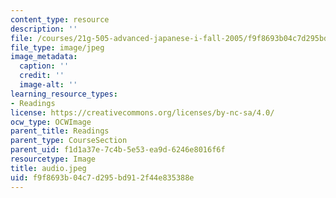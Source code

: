 ```yaml
---
content_type: resource
description: ''
file: /courses/21g-505-advanced-japanese-i-fall-2005/f9f8693b04c7d295bd912f44e835388e_audio.jpeg
file_type: image/jpeg
image_metadata:
  caption: ''
  credit: ''
  image-alt: ''
learning_resource_types:
- Readings
license: https://creativecommons.org/licenses/by-nc-sa/4.0/
ocw_type: OCWImage
parent_title: Readings
parent_type: CourseSection
parent_uid: f1d1a37e-7c4b-5e53-ea9d-6246e8016f6f
resourcetype: Image
title: audio.jpeg
uid: f9f8693b-04c7-d295-bd91-2f44e835388e
---
```

